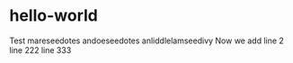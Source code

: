 # hello-world
Test
mareseedotes
andoeseedotes
anliddlelamseedivy
Now we add line 2
line 222
line 333
